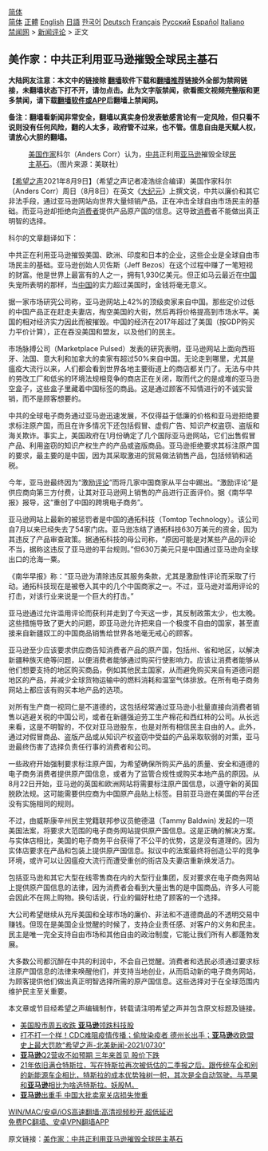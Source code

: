  <!-- 面包屑导航 --> <div class="breadcrumb"><!-- GTranslate: https://gtranslate.io/ -->  <div class="switcher notranslate">  <div class="selected">  <a href="#" onclick="return false;"> 简体</a>  </div>  <div class="option">  <a href="https://www.bannedbook.org" onclick="doGTranslate('zh-CN|zh-CN');jQuery('div.switcher div.selected a').html(jQuery(this).html());return false;" title="简体中文" class="nturl selected"> 简体</a>  <a href="https://www.bannedbook.org/zh-tw/" onclick="doGTranslate('zh-CN|zh-TW');jQuery('div.switcher div.selected a').html(jQuery(this).html());return false;" title="繁體中文" class="nturl"> 正體</a>  <a href="https://www.bannedbook.org/en/" onclick="doGTranslate('zh-CN|en');jQuery('div.switcher div.selected a').html(jQuery(this).html());return false;" title="English" class="nturl"> English</a>  <a href="https://www.bannedbook.org/ja/" onclick="doGTranslate('zh-CN|ja');jQuery('div.switcher div.selected a').html(jQuery(this).html());return false;" title="日本語" class="nturl"> 日語</a>  <a href="https://www.bannedbook.org/ko/" onclick="doGTranslate('zh-CN|ko');jQuery('div.switcher div.selected a').html(jQuery(this).html());return false;" title="한국어" class="nturl"> 한국어</a>  <a href="https://www.bannedbook.org/de/" onclick="doGTranslate('zh-CN|de');jQuery('div.switcher div.selected a').html(jQuery(this).html());return false;" title="Deutsch" class="nturl"> Deutsch</a>  <a href="https://www.bannedbook.org/fr/" onclick="doGTranslate('zh-CN|fr');jQuery('div.switcher div.selected a').html(jQuery(this).html());return false;" title="Français" class="nturl"> Français</a>  <a href="https://www.bannedbook.org/ru/" onclick="doGTranslate('zh-CN|ru');jQuery('div.switcher div.selected a').html(jQuery(this).html());return false;" title="Русский" class="nturl"> Русский</a>  <a href="https://www.bannedbook.org/es/" onclick="doGTranslate('zh-CN|es');jQuery('div.switcher div.selected a').html(jQuery(this).html());return false;" title="Español" class="nturl"> Español</a>  <a href="https://www.bannedbook.org/it/" onclick="doGTranslate('zh-CN|it');jQuery('div.switcher div.selected a').html(jQuery(this).html());return false;" title="Italiano" class="nturl"> Italiano</a>  </div>  </div>      <div class='breadcrumb-sub'><!-- Breadcrumb NavXT 6.3.0 --> <a href="https://www.bannedbook.org/" class="home">禁闻网</a> &gt; <a href="https://www.bannedbook.org/bnews/comments/" class="category">新闻评论</a> &gt; 正文</div></div><h2>美作家：中共正利用亚马逊摧毁全球民主基石</h2> <p class="notice"><b>大陆网友注意：本文中的链接除 <a href="https://github.com/bannedbook/fanqiang" >翻墙</a>软件下载和<a href="https://github.com/killgcd/justmysocks/blob/master/README.md">翻墙推荐</a>链接外全部为禁网链接，未翻墙状态下打不开，请勿点击。此为文字版禁闻，欲看图文视频完整版和更多禁闻，请下载<a href="https://github.com/bannedbook/fanqiang">翻墙软件或APP</a>后翻墙上禁闻网。</p><p>备注：翻墙看新闻非常安全，翻墙以真实身份发表敏感言论有一定风险，但只看不说则没有任何风险，翻的人太多，政府管不过来，也不管。信息自由是天赋人权，请放心大胆的翻墙。</b></p>  <div class="entry"> <figure><figcaption><a href="https://www.bannedbook.org/bnews/tag/%e7%be%8e%e5%9b%bd/" class="st_tag internal_tag" rel="tag" title="标签 美国 下的日志">美国</a><a href="https://www.bannedbook.org/bnews/tag/%e4%bd%9c%e5%ae%b6/" class="st_tag internal_tag" rel="tag" title="标签 作家 下的日志">作家</a>科尔（Anders Corr）认为，<a href="https://www.bannedbook.org/bnews/tag/%e4%b8%ad%e5%85%b1/" class="st_tag internal_tag" rel="tag" title="标签 中共 下的日志">中共</a>正利用<a href="https://www.bannedbook.org/bnews/tag/%e4%ba%9a%e9%a9%ac%e9%80%8a/" class="st_tag internal_tag" rel="tag" title="标签 亚马逊 下的日志">亚马逊</a>摧毁全球<a href="https://www.bannedbook.org/bnews/tag/%e6%b0%91%e4%b8%bb/" class="st_tag internal_tag" rel="tag" title="标签 民主 下的日志">民主</a><a href="https://www.bannedbook.org/bnews/tag/%E5%9F%BA%E7%9F%B3/" class="st_tag internal_tag" rel="tag" title="标签 基石 下的日志">基石</a>。（图片来源：美联社）</figcaption></figure> <p>【<span class='wp_keywordlink_affiliate'><a href="https://www.soundofhope.org" title="希望之声" target="_blank">希望之声</a></span>2021年8月9日】（希望之声记者凌浩综合编译）美国作家科尔（Anders Corr）周日（8月8日）在英文《<span class='wp_keywordlink_affiliate'><a href="http://www.epochtimes.com/" title="大纪元" target="_blank">大纪元</a></span>》上撰文说，中共以廉价和其它非法手段，通过亚马逊网站向世界大量倾销产品，正在冲击全球自由市场民主的基础。而亚马逊却拒绝向<a href="https://www.bannedbook.org/bnews/tag/%E6%B6%88%E8%B4%B9%E8%80%85/" class="st_tag internal_tag" rel="tag" title="标签 消费者 下的日志">消费者</a>提供产品原产国的信息。这导致<a href="https://www.bannedbook.org/bnews/tag/%e6%b6%88%e8%b4%b9/" class="st_tag internal_tag" rel="tag" title="标签 消费 下的日志">消费</a>者不能做出真正明智的选择。</p> <p>科尔的文章翻译如下：</p> <p>中共正在利用亚马逊摧毁美国、欧洲、印度和日本的企业，这些企业是全球自由市场民主的基础。亚马逊创始人贝佐斯（Jeff Bezos）在这个过程中赚了一笔短视的财富。他是世界上最富有的人之一，拥有1,930亿美元。但正如马云最近在<span class='wp_keywordlink_affiliate'><a href="https://www.bannedbook.org/" title="中国" target="_blank">中国</a></span>失宠所表明的那样，当<a href="https://www.bannedbook.org/bnews/tag/%E4%B8%AD%E5%9B%BD/" class="st_tag internal_tag" rel="tag" title="标签 中国 下的日志">中国</a>的实力超过美国时，金钱将毫无意义。</p> <p>据一家市场研究公司称，亚马逊网站上42%的顶级卖家来自中国。那些定价过低的中国产品正在赶走夫妻店，掏空美国的大街，然后再将价格提高到市场水平。美国的相对经济实力因此而被摧毁。中国的经济在2017年超过了美国（按GDP购买力平价计算），正在吞没美国和盟友，以及他们的民主。</p> <p>市场脉搏公司（Marketplace Pulsed）发表的研究表明，亚马逊网站上面向西班牙、法国、意大利和加拿大的卖家有超过50%来自中国。无论走到哪里，尤其是瘟疫大流行以来，人们都会看到世界各地主要街道上的商店都关门了。无法与中共的劳改工厂和低劣的环境法规相竞争的商店正在关闭，取而代之的是成堆的亚马逊空盒子，这些盒子里藏着中国标签的商品。这是通过顾客不知情进行的不诚实营销，而不是顾客想要的。</p>  <p>中共的全球电子商务通过亚马逊迅速发展，不仅得益于低廉的价格和亚马逊拒绝要求标注原产国，而且在许多情况下还包括假冒、虚假广告、知识产权盗窃、盗版和海关欺诈。事实上，美国政府在1月份确定了几个国际亚马逊网站，它们出售假冒产品、利用盗窃的知识产权生产的产品或盗版商品。亚马逊拒绝要求其标注原产国的要求，最主要的是中国，因为其采取激进的贸易做法销售产品，包括倾销和逃税。</p> <p>今年，亚马逊最终因为“激励<span class='wp_keywordlink_affiliate'><a href="https://www.bannedbook.org/bnews/comments/" title="新闻评论" target="_blank">评论</a></span>”而将几家中国商家从平台中踢出。“激励评论”是供应商向第三方付费，让其对亚马逊网上销售的产品进行正面评价。据《南华早报》报导，这“重创了中国的跨境电子商务”。</p> <p>亚马逊网站上最新的被惩罚者是中国的通拓科技（Tomtop Technology）。该公司自7月以来已经失去了54家门店。亚马逊冻结了通拓科技630万美元的资金，因为其违反了产品审查政策。据通拓科技的母公司称，“原因可能是对某些产品的评论不当，据称这违反了亚马逊的平台规则。”但630万美元只是中国通过亚马逊向全球出口的沧海一粟。</p> <p>《南华早报》称：“亚马逊为清除违反其服务条款，尤其是激励性评论而采取了行动。通拓科技现在是被卷入其中的几个中国商家之一。不过，亚马逊对滥用评论的打击，对该行业来说是一个巨大的打击。”</p> <p>亚马逊通过允许滥用评论而获利并走到了今天这一步，其反制政策太少，也太晚。这些措施导致了更大的问题，即亚马逊允许把来自一个极度不自由的国家，甚至直接来自新疆奴工的中国商品销售给世界各地毫无戒心的顾客。</p>  <p>亚马逊至少应该要求供应商告知消费者产品的原产国，包括州、省和地区，以解决新疆种族灭绝等问题，以便消费者能够通过购买行使影响力。应该让消费者能够从他们想要支持的地区购买商品，例如其他民主国家，从而避免购买来自有道德问题地区的产品，并减少全球货物运输中的燃料消耗和温室气体排放。在所有电子商务网站上都应该有购买本地产品的选项。</p> <p>对所有生产商一视同仁是不道德的，这包括经常通过亚马逊小批量直接向消费者销售以逃避关税的中国公司，或者在新疆强迫劳工生产棉花和西红柿的公司。从长远来看，这是不明智的，不仅对亚马逊股东，也是对所有相信民主自由的人。此外，通过对假冒商品、盗版产品或从知识产权盗窃中受益的产品采取软弱的对策，亚马逊最终伤害了选择负责任行事的消费者和公司。</p> <p>一些政府开始强制要求标注原产国，为希望确保所购买产品的质量、安全和道德的电子商务消费者提供原产国信息，或者为了监管合规性或购买本地产品的原因。从8月22日开始，亚马逊的英国和欧洲网站将需要标注原产国信息，以遵守新的英国脱欧法规。这可能需要供应商为中国原产品贴上标签。目前亚马逊在美国的平台还没有实施相同的规则。</p> <p>不过，由威斯康辛州民主党籍联邦参议员鲍德温（Tammy Baldwin) 发起的一项美国法案，将要求大范围的电子商务网站提供原产国信息。这是正确的解决方案。与实体店相比，美国的电子商务平台获得了不公平的优势，这是没有道理的。因为实体店要求在产品和包装上提供原产国信息。拟议中的法案最终将创造公平的竞争环境，或许可以让因瘟疫大流行而遭受重创的街店及夫妻店重新焕发活力。</p> <p>包括亚马逊和其它大型在线零售商在内的大型行业集团，反对要求在电子商务网站上提供原产国信息的法律，因为消费者会看到大量出售的是中国商品，许多人可能会因此不在网上购物。换句话说，行业的偏好杜绝了顾客的一个选择。</p>  <p>大公司希望继续从充斥美国和全球市场的廉价、非法和不道德商品的不透明交易中赚钱。但现在是美国企业觉醒的时候了，支持企业责任感、对客户的义务和民主。民主是唯一完全支持自由市场和其他自由的政治制度，它能让我们所有人都蓬勃发展。</p> <p>大多数公司都沉醉在中共的利润中，不会自己觉醒。消费者和选民必须通过要求标注原产国信息的法律来唤醒他们，并支持当地创业，从而启动新的电子商务网站，为顾客提供他们做出真正明智选择所需的原产国信息。这些选择对于在全球范围内维护民主至关重要。</p> <p>本文章或节目经希望之声编辑制作，转载请注明希望之声并包含原文标题及链接。 </p> <ul class='op-related-articles' title='相关阅读'> <li><a href='https://www.bannedbook.org/bnews/baitai/20210731/1597733.html' target='_blank'>美国股市周五收跌 <b>亚马逊</b>领跌科技股</a></li> <li><a href='https://www.bannedbook.org/bnews/comments/20210731/1597559.html' target='_blank'>打不打一个样！CDC难阻疫情传播；偷放染疫者  德州长出手；<b>亚马逊</b>收欧盟史上最大罚款“希望之声-北美新闻-2021/0730”</a></li> <li><a href='https://www.bannedbook.org/bnews/cnnews/20210731/1597352.html' target='_blank'><b>亚马逊</b>Q2营收不如预期 三年来首见 股价下跌</a></li> <li><a href='https://www.bannedbook.org/bnews/bannedvideo/20210730/1596638.html' target='_blank'>21年依旧满仓特斯拉，写在特斯拉再次被低估的二季报之后。跟传统车企和别的新能源车企相比，特斯拉的成本优势独树一帜，其次是全自动驾驶。与苹果和<b>亚马逊</b>相比为啥选特斯拉。妖股M。</a></li> <li><a href='https://www.bannedbook.org/bnews/bannedvideo/20210729/1596195.html' target='_blank'><b>亚马逊</b>出重手 中国大批卖家关店损失惨重</a></li> </ul> <p class="texttj"> <a href="https://github.com/bannedbook/fanqiang/wiki/V2ray%E6%9C%BA%E5%9C%BA" target="_blank">WIN/MAC/安卓/iOS高速翻墙:高清视频秒开,超低延迟</a><br/> <a href="https://github.com/bannedbook/fanqiang/wiki/%E7%A6%81%E9%97%BB%E7%BD%91%E5%AE%89%E5%8D%93%E7%BF%BB%E5%A2%99%E6%96%B0%E9%97%BBAPP" target="_blank">免费PC翻墙、安卓VPN翻墙APP</a></p><p>原文链接：<a class="src_link"  href="https://www.soundofhope.org/post/533876" target="_blank">美作家：中共正利用亚马逊摧毁全球民主基石</a></p> <a name='sharetosocial'></a>  <div style="margin-bottom:5px;padding-bottom:5px;clear:both"> <div id="archive-pix-1" class="banner-ads"> <!-- AuctionX Display platform tag START --> <div id="26318x728x90x621x_ADSLOT2" clicktrack="%%CLICK_URL_ESC%%"></div> <!-- AuctionX Display platform tag END --> </div> <div id="archive-pix-2" class="banner-ads"> <!-- AuctionX Display platform tag START --> <div id="26315x300x250x621x_ADSLOT2" clicktrack="%%CLICK_URL_ESC%%"></div> <!-- AuctionX Display platform tag END --> </div> </div>  <div id="archive-pix-1" class="banner-ads"> <!-- AuctionX Display platform tag START --> <div id="26318x728x90x621x_ADSLOT3" clicktrack="%%CLICK_URL_ESC%%"></div> <!-- AuctionX Display platform tag END --> </div> </div><!--END ENTRY--> 